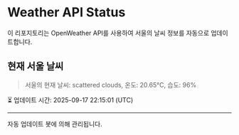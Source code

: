 
# Weather API Status

이 리포지토리는 OpenWeather API를 사용하여 서울의 날씨 정보를 자동으로 업데이트합니다.

## 현재 서울 날씨
> 서울의 현재 날씨: scattered clouds, 온도: 20.65°C, 습도: 96%

⏳ 업데이트 시간: 2025-09-17 22:15:01 (UTC)

---
자동 업데이트 봇에 의해 관리됩니다.
